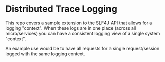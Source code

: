 # Distributed Trace Logging

This repo covers a sample extension to the SLF4J API that allows for a logging "context". When
these logs are in one place (across all micro/services) you can have a consistent logging view
of a single system "context".

An example use would be to have all requests for a single request/session logged with the same
logging context.  